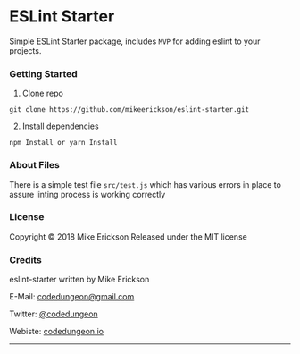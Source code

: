 # ESLint Starter
Simple ESLint Starter package, includes `MVP` for adding eslint to your projects.

### Getting Started

1. Clone repo

```
git clone https://github.com/mikeerickson/eslint-starter.git
```

2. Install dependencies

```
npm Install or yarn Install
```

### About Files
There is a simple test file `src/test.js` which has various errors in place to assure linting process is working correctly

### License

Copyright &copy; 2018 Mike Erickson
Released under the MIT license

### Credits

eslint-starter written by Mike Erickson

E-Mail: [codedungeon@gmail.com](mailto:codedungeon@gmail.com)

Twitter: [@codedungeon](http://twitter.com/codedungeon)

Webiste: [codedungeon.io](https://codedungeon.io)

***